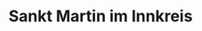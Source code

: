 ---
title: Sankt Martin im Innkreis
url: /sankt-martin-im-innkreis/
latitude: 48.295
longitude: 13.436
---